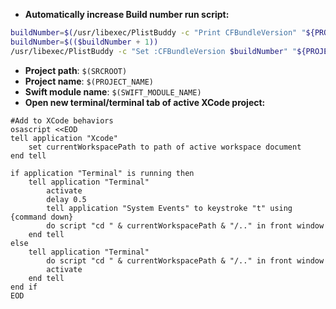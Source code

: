 
- **Automatically increase Build number run script:**
```bash
buildNumber=$(/usr/libexec/PlistBuddy -c "Print CFBundleVersion" "${PROJECT_DIR}/${INFOPLIST_FILE}")
buildNumber=$(($buildNumber + 1))
/usr/libexec/PlistBuddy -c "Set :CFBundleVersion $buildNumber" "${PROJECT_DIR}/${INFOPLIST_FILE}"
```

- **Project path**: `$(SRCROOT)`
- **Project name**: `$(PROJECT_NAME)`
- **Swift module name**: `$(SWIFT_MODULE_NAME)`
- **Open new terminal/terminal tab of active XCode project:**
```
#Add to XCode behaviors
osascript <<EOD
tell application "Xcode"
	set currentWorkspacePath to path of active workspace document
end tell

if application "Terminal" is running then 
    tell application "Terminal"
    	activate
		delay 0.5
        tell application "System Events" to keystroke "t" using {command down}    
        do script "cd " & currentWorkspacePath & "/.." in front window                           
    end tell                              
else                                      
    tell application "Terminal"
    	do script "cd " & currentWorkspacePath & "/.." in front window
        activate
    end tell
end if
EOD
```
